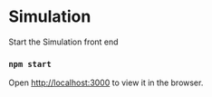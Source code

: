 # Simulation

Start the Simulation front end

### `npm start`

Open [http://localhost:3000](http://localhost:3000) to view it in the browser.
